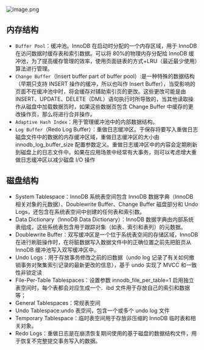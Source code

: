 >

![image.png](https://cdn.nlark.com/yuque/0/2022/png/25799318/1670980100621-0fe89948-adb7-424d-9be3-943f2aa6432e.png#averageHue=%23d7d7d7&clientId=udcc024a4-35dc-4&crop=0&crop=0&crop=1&crop=1&from=paste&height=537&id=ue2fef0b3&margin=%5Bobject%20Object%5D&name=image.png&originHeight=1074&originWidth=1440&originalType=binary&ratio=1&rotation=0&showTitle=false&size=621393&status=done&style=none&taskId=u4b1032f3-6cba-4225-a94e-99a5705e3e3&title=&width=720)

## 内存结构

- `Buffer Pool`：缓冲池。InnoDB 在启动时分配的一个内存区域，用于 InnoDB 在访问数据时缓存表和索引数据。可以将 80%的物理内存分配给 InnoDB 缓冲池，为了提高缓存管理的效率，使用页面链表的方式+LRU（最近最少使用）算法进行管理。
- `Change Buffer`（Insert buffer part of buffer pool）:是一种特殊的数据结构（早期只支持 INSERT 操作的缓冲，所以也叫作 Insert Buffer），当受影响的页面不在缓冲池中时，将会缓存对辅助索引页的更改。这些更改可能是由 INSERT、UPDATE、DELETE（DML）语句执行时所导致的，当其他读取操作从磁盘中加载数据页时，如果这些数据页包含 Change Buffer 中缓存的更改操作页，那么将进行合并操作。
- `Adaptive Hash Index`：用于管理缓冲池中的内部数据结构。
- `Log Buffer`（Redo Log Buffer）：重做日志缓冲区。于保存将要写入重做日志磁盘文件中的数据的内存缓冲区域，重做日志缓冲区的大小由 innodb_log_buffer_size 配置参数定义。重做日志缓冲区中的内容会定期刷新到磁盘上的日志文件中。如果在应用场景中经常有大事务，则可以考虑增大重做日志缓冲区以减少磁盘 I/O 操作

## 磁盘结构

- System Tablespace：InnoDB 系统表空间包含 InnoDB 数据字典（InnoDB 相关对象的元数据）、Doublewrite Buffer、Change Buffer 磁盘部分和 Undo Logs，还包含在系统表空间中创建的任何表和索引数。
- Data Dictionary（InnoDB Data Dictionary）：InnoDB 数据字典由内部系统表组成，这些系统表包含用于跟踪对象（如表、索引和表列）的元数据。
- Doublewrite Buffer：双写缓冲区是一个位于系统表空间的存储区域，InnoDB 在进行刷脏操作时，在将脏数据写入数据文件中的正确位置之前先把脏页从 InnoDB 缓冲池写入双写缓冲区中。
- Undo Logs：用于存放事务修改之前的旧数据（undo log 记录了有关如何撤销事务对聚集索引记录的最新更改的信息），基于 undo 实现了 MVCC 和一致性非锁定读
- File-Per-Table Tablespaces：设置参数 innodb_file_per_table=1 启用独立表空间时，每个表都会对应生成一个．ibd 文件用于存放自己的索引和数据等；
- General Tablespaces：常规表空间
- Undo Tablespace:undo 表空间，包含一个或多个 undo log 文件
- Temporary Tablespace：临时表空间用于存放非压缩的 InnoDB 临时表和相关对象。
- Redo Logs：重做日志是在崩溃恢复期间使用的基于磁盘的数据结构文件，用于恢复不完整提交事务写入的数据。
